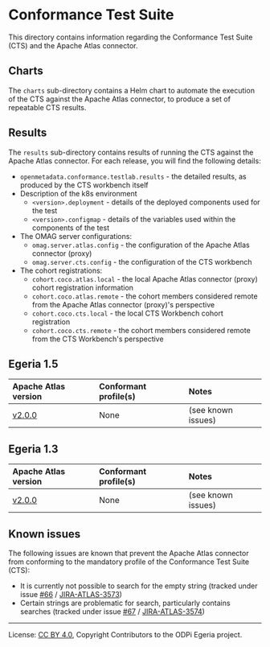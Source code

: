 <!-- SPDX-License-Identifier: CC-BY-4.0 -->
<!-- Copyright Contributors to the ODPi Egeria project. -->

# Conformance Test Suite

This directory contains information regarding the Conformance Test Suite (CTS) and the Apache Atlas connector.

## Charts

The `charts` sub-directory contains a Helm chart to automate the execution of the CTS against the Apache Atlas
connector, to produce a set of repeatable CTS results.

## Results

The `results` sub-directory contains results of running the CTS against the Apache Atlas connector. For each release,
you will find the following details:

- `openmetadata.conformance.testlab.results` - the detailed results, as produced by the CTS workbench itself
- Description of the k8s environment
    - `<version>.deployment` - details of the deployed components used for the test
    - `<version>.configmap` - details of the variables used within the components of the test
- The OMAG server configurations:
    - `omag.server.atlas.config` - the configuration of the Apache Atlas connector (proxy)
    - `omag.server.cts.config` - the configuration of the CTS workbench
- The cohort registrations:
    - `cohort.coco.atlas.local` - the local Apache Atlas connector (proxy) cohort registration information
    - `cohort.coco.atlas.remote` - the cohort members considered remote from the Apache Atlas connector (proxy)'s perspective
    - `cohort.coco.cts.local` - the local CTS Workbench cohort registration
    - `cohort.coco.cts.remote` - the cohort members considered remote from the CTS Workbench's perspective

## Egeria 1.5

| Apache Atlas version | Conformant profile(s) | Notes |
| :--- | :--- | :--- |
| [v2.0.0](results/1.5/2.0.0) | None | (see known issues) |

## Egeria 1.3

| Apache Atlas version | Conformant profile(s) | Notes |
| :--- | :--- | :--- |
| [v2.0.0](results/1.3/2.0.0) | None | (see known issues) |

## Known issues

The following issues are known that prevent the Apache Atlas connector from conforming to the mandatory profile of the
Conformance Test Suite (CTS):

- It is currently not possible to search for the empty string (tracked under issue [#66](https://github.com/odpi/egeria-connector-apache-atlas/issues/66) / [JIRA-ATLAS-3573](https://issues.apache.org/jira/browse/ATLAS-3573))
- Certain strings are problematic for search, particularly contains searches (tracked under issue [#67](https://github.com/odpi/egeria-connector-apache-atlas/issues/67) / [JIRA-ATLAS-3574](https://issues.apache.org/jira/browse/ATLAS-3574))

----
License: [CC BY 4.0](https://creativecommons.org/licenses/by/4.0/),
Copyright Contributors to the ODPi Egeria project.
